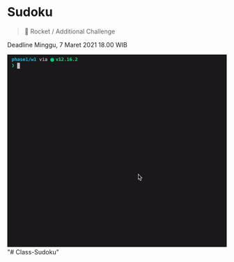 # Sudoku 

> :rocket: Rocket / Additional Challenge 

Deadline  Minggu, 7 Maret 2021 18.00 WIB

![image](./sudoku.gif)"# Class-Sudoku" 

